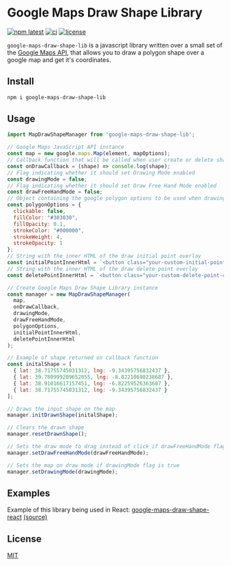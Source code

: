 # Google Maps Draw Shape Library

[![npm latest][0]][1] [![ci][2]][3] [![license][4]][5]

`google-maps-draw-shape-lib` is a javascript library written over a small set of the [Google Maps API](https://developers.google.com/maps/), that allows you to draw a polygon shape over a google map and get it's coordinates.

## Install

```sh
npm i google-maps-draw-shape-lib
```

## Usage

```js
import MapDrawShapeManager from 'google-maps-draw-shape-lib';

// Google Maps JavaScript API instance
const map = new google.maps.Map(element, mapOptions);
// Callback function that will be called when user create or delete shape 
const onDrawCallback = (shape) => console.log(shape);
// Flag indicating whether it should set Drawing Mode enabled
const drawingMode = false;
// Flag indicating whether it should set Draw Free Hand Mode enabled
const drawFreeHandMode = false;
// Object containing the google polygon options to be used when drawing
const polygonOptions = {
  clickable: false,
  fillColor: "#303030",
  fillOpacity: 0.1,
  strokeColor: "#000000",
  strokeWeight: 4,
  strokeOpacity: 1
};
// String with the inner HTML of the draw initial point overlay 
const initialPointInnerHtml = `<button class="your-custom-initial-point-class" title="Initial Point"></button>`;
// String with the inner HTML of the draw delete point overlay 
const deletePointInnerHtml = `<button class="your-custom-delete-point-class" title="Delete">X</button></div>`;

// Create Google Maps Draw Shape Library instance
const manager = new MapDrawShapeManager(
  map,
  onDrawCallback, 
  drawingMode,
  drawFreeHandMode,
  polygonOptions,
  initialPointInnerHtml,
  deletePointInnerHtml
);

// Example of shape returned on callback function
const initalShape = [
  { lat: 38.71755745031312, lng: -9.34395756832437 },
  { lat: 39.780999209652855, lng: -8.82210698238687 },
  { lat: 38.91016617157451, lng: -6.82259526363687 },
  { lat: 38.71755745031312, lng: -9.34395756832437 }
];

// Draws the input shape on the map
manager.initDrawnShape(initalShape);

// Clears the drawn shape
manager.resetDrawnShape();

// Sets the draw mode to drag instead of click if drawFreeHandMode flag is true
manager.setDrawFreeHandMode(drawFreeHandMode);

// Sets the map on draw mode if drawingMode flag is true
manager.setDrawingMode(drawingMode);
```

## Examples

Example of this library being used in React: [google-maps-draw-shape-react](https://tiagocavaco.github.io/google-maps-draw-shape-react/) [(source)](https://github.com/tiagocavaco/google-maps-draw-shape-react)

## License

[MIT](./LICENSE.md)

[0]: https://img.shields.io/npm/v/google-maps-draw-shape-lib
[1]: https://www.npmjs.com/package/google-maps-draw-shape-lib
[2]: https://github.com/tiagocavaco/google-maps-draw-shape-lib/actions/workflows/ci.yml/badge.svg?branch=main
[3]: https://github.com/tiagocavaco/google-maps-draw-shape-lib/actions/workflows/ci.yml
[4]: https://img.shields.io/github/license/tiagocavaco/google-maps-draw-shape-lib
[5]: https://github.com/tiagocavaco/google-maps-draw-shape-lib/blob/main/LICENSE.md
